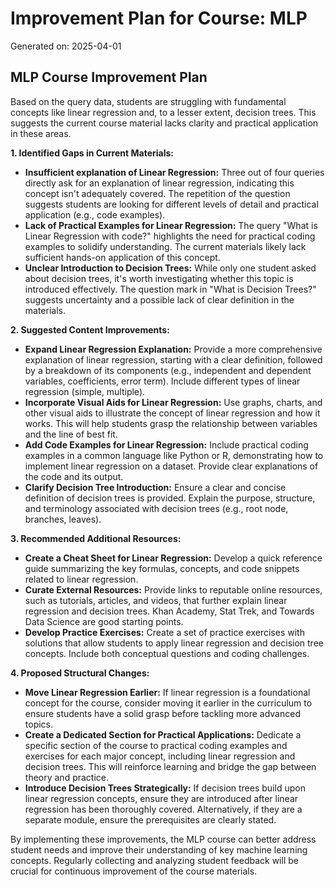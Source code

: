 # Improvement Plan for Course: MLP

Generated on: 2025-04-01

## MLP Course Improvement Plan

Based on the query data, students are struggling with fundamental concepts like linear regression and, to a lesser extent, decision trees.  This suggests the current course material lacks clarity and practical application in these areas.

**1. Identified Gaps in Current Materials:**

* **Insufficient explanation of Linear Regression:** Three out of four queries directly ask for an explanation of linear regression, indicating this concept isn't adequately covered.  The repetition of the question suggests students are looking for different levels of detail and practical application (e.g., code examples).
* **Lack of Practical Examples for Linear Regression:**  The query "What is Linear Regression with code?" highlights the need for practical coding examples to solidify understanding.  The current materials likely lack sufficient hands-on application of this concept.
* **Unclear Introduction to Decision Trees:** While only one student asked about decision trees, it's worth investigating whether this topic is introduced effectively. The question mark in "What is Decision Trees?" suggests uncertainty and a possible lack of clear definition in the materials.


**2. Suggested Content Improvements:**

* **Expand Linear Regression Explanation:**  Provide a more comprehensive explanation of linear regression, starting with a clear definition, followed by a breakdown of its components (e.g., independent and dependent variables, coefficients, error term).  Include different types of linear regression (simple, multiple).
* **Incorporate Visual Aids for Linear Regression:** Use graphs, charts, and other visual aids to illustrate the concept of linear regression and how it works.  This will help students grasp the relationship between variables and the line of best fit.
* **Add Code Examples for Linear Regression:** Include practical coding examples in a common language like Python or R, demonstrating how to implement linear regression on a dataset.  Provide clear explanations of the code and its output.
* **Clarify Decision Tree Introduction:** Ensure a clear and concise definition of decision trees is provided. Explain the purpose, structure, and terminology associated with decision trees (e.g., root node, branches, leaves).

**3. Recommended Additional Resources:**

* **Create a Cheat Sheet for Linear Regression:** Develop a quick reference guide summarizing the key formulas, concepts, and code snippets related to linear regression.
* **Curate External Resources:** Provide links to reputable online resources, such as tutorials, articles, and videos, that further explain linear regression and decision trees.  Khan Academy, Stat Trek, and Towards Data Science are good starting points.
* **Develop Practice Exercises:** Create a set of practice exercises with solutions that allow students to apply linear regression and decision tree concepts.  Include both conceptual questions and coding challenges.

**4. Proposed Structural Changes:**

* **Move Linear Regression Earlier:** If linear regression is a foundational concept for the course, consider moving it earlier in the curriculum to ensure students have a solid grasp before tackling more advanced topics.
* **Create a Dedicated Section for Practical Applications:**  Dedicate a specific section of the course to practical coding examples and exercises for each major concept, including linear regression and decision trees.  This will reinforce learning and bridge the gap between theory and practice.
* **Introduce Decision Trees Strategically:**  If decision trees build upon linear regression concepts, ensure they are introduced after linear regression has been thoroughly covered.  Alternatively, if they are a separate module, ensure the prerequisites are clearly stated.


By implementing these improvements, the MLP course can better address student needs and improve their understanding of key machine learning concepts.  Regularly collecting and analyzing student feedback will be crucial for continuous improvement of the course materials.